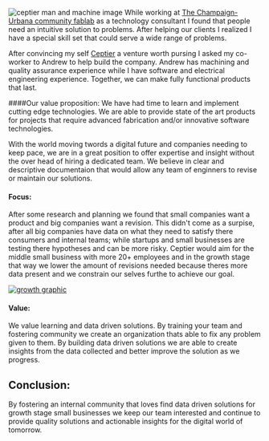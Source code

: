 ![ceptier man and machine image](https://i.imgur.com/D43iaxT.jpg "ceptier man and machine image")
While working at [The Champaign-Urbana community fablab](https://cucfablab.org "The Champaign-Urbana community fablab") as a technology consultant I found that people need an intuitive solution to problems. After helping our clients I realized I have a special skill set that could serve a wide range of problems.

After convincing my self [Ceptier](https://ceptier.com "Ceptier") a venture worth pursing I asked my co-worker to Andrew to help build the company. Andrew has machining and quality assurance experience while I have software and electrical engineering experience. Together, we can make fully functional products that last. 

####Our value proposition: 
We have had time to learn and implement cutting edge technologies. We are able to provide state of the art products for projects that require advanced fabrication and/or innovative software technologies.

With the world moving twords a digital future and companies needing to keep pace, we are in a great position to offer expertise and insight without the over head of hiring a dedicated team. We believe in clear and descriptive documentaion that would allow any team of enginners to revise or maintain our solutions.

#### Focus:

After some research and planning we found that small companies want a product and big companies want a revision. This didn't come as a surpise, after all big companies have data on what they need to satisfy there consumers and internal teams; while startups and small businesses are testing there hypotheses and can be more risky. Ceptier would aim for the middle small business with more 20+ employees and in the growth stage that way we lower the amount of revisions needed because theres more data present and we constrain our selves furthe to achieve our goal.

[![growth graphic](https://hbr.org/resources/images/article_assets/hbr/8305/83301_B.gif "growth graphic")](http://https://hbr.org/1983/05/the-five-stages-of-small-business-growth "growth graphic")


#### Value:

We value learning and data driven solutions. By training your team and fostering community we create an organization thats able to fix any problem given to them. By building data driven solutions we are able to create insights from the data collected and better improve the solution as we progress. 

## Conclusion:

By fostering an internal community that loves find data driven solutions for growth stage small businesses we keep our team interested and continue to provide quality solutions and actionable insights for the digital world of tomorrow.